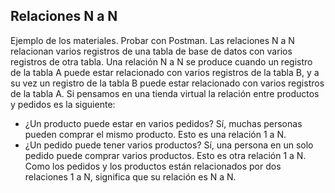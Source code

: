 ## Relaciones N a N

Ejemplo de los materiales. Probar con Postman.
Las relaciones N a N relacionan varios registros de una tabla de base de datos con varios registros de otra tabla.
Una relación N a N se produce cuando un registro de la tabla A puede estar relacionado con varios registros de la tabla B, y a su vez un registro de la tabla B puede estar relacionado con varios registros de la tabla A.
Si pensamos en una tienda virtual la relación entre productos y pedidos es la siguiente:
- ¿Un producto puede estar en varios pedidos? Sí, muchas personas pueden comprar el mismo producto. Esto es una relación 1 a N.
- ¿Un pedido puede tener varios productos? Sí, una persona en un solo pedido puede comprar varios productos. Esto es otra relación 1 a N.
Como los pedidos y los productos están relacionados por dos relaciones 1 a N, significa que su relación es N a N.
